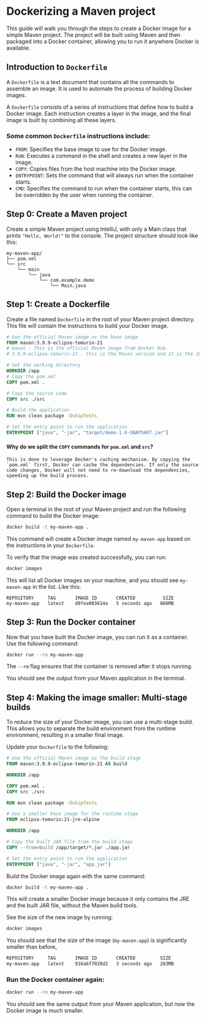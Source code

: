 # Dockerizing a Maven project

This guide will walk you through the steps to create a Docker image for a simple Maven project. The project will be built using Maven and then packaged into a Docker container, allowing you to run it anywhere Docker is available.

## Introduction to `Dockerfile`
A `Dockerfile` is a text document that contains all the commands to assemble an image.
It is used to automate the process of building Docker images. 

A `Dockerfile` consists of a series of instructions that define how to build a Docker image. Each instruction creates a layer in the image, and the final image is built by combining all these layers.

### Some common `Dockerfile` instructions include:

- `FROM`: Specifies the base image to use for the Docker image.
- `RUN`: Executes a command in the shell and creates a new layer in the image.
- `COPY`: Copies files from the host machine into the Docker image.
- `ENTRYPOINT`: Sets the command that will always run when the container starts.
- `CMD`: Specifies the command to run when the container starts, this can be overridden by the user when running the container.

## Step 0: Create a Maven project
Create a simple Maven project using IntelliJ, with only a Main class that prints `"Hello, World!"` to the console. The project structure should look like this:

```
my-maven-app/
├── pom.xml
└── src
    └── main
        └── java
            └── com.example.demo
                └── Main.java
```


## Step 1: Create a Dockerfile

Create a file named `Dockerfile` in the root of your Maven project directory. This file will contain the instructions to build your Docker image.

```dockerfile
# Use the official Maven image as the base image
FROM maven:3.9.9-eclipse-temurin-21
# maven - This is the official Maven image from Docker Hub.
# 3.9.9-eclipse-temurin-21 - this is the Maven version and 21 is the JDK version.

# Set the working directory
WORKDIR /app
# Copy the pom.xml
COPY pom.xml .

# Copy the source code
COPY src ./src

# Build the application
RUN mvn clean package -DskipTests

# Set the entry point to run the application
ENTRYPOINT ["java", "-jar", "target/demo-1.0-SNAPSHOT.jar"]
```
#### Why do we split the `COPY` commands for `pom.xml` and `src`?

    This is done to leverage Docker's caching mechanism. By copying the `pom.xml` first, Docker can cache the dependencies. If only the source code changes, Docker will not need to re-download the dependencies, speeding up the build process.


## Step 2: Build the Docker image
Open a terminal in the root of your Maven project and run the following command to build the Docker image:

```bash
docker build -t my-maven-app .
```
This command will create a Docker image named `my-maven-app` based on the instructions in your `Dockerfile`.

To verify that the image was created successfully, you can run:

```bash
docker images
```
This will list all Docker images on your machine, and you should see `my-maven-app` in the list. Like this:

```plaintext
REPOSITORY     TAG       IMAGE ID       CREATED          SIZE
my-maven-app   latest    d8fea003614a   5 seconds ago   866MB
```

## Step 3: Run the Docker container
Now that you have built the Docker image, you can run it as a container. Use the following command:
```bash
docker run --rm my-maven-app
```
The `--rm` flag ensures that the container is removed after it stops running.

You should see the output from your Maven application in the terminal.

## Step 4: Making the image smaller: Multi-stage builds
To reduce the size of your Docker image, you can use a multi-stage build. This allows you to separate the build environment from the runtime environment, resulting in a smaller final image.

Update your `Dockerfile` to the following:

```dockerfile
# Use the official Maven image as the build stage
FROM maven:3.9.9-eclipse-temurin-21 AS build

WORKDIR /app

COPY pom.xml .
COPY src ./src

RUN mvn clean package -DskipTests

# Use a smaller base image for the runtime stage
FROM eclipse-temurin:21-jre-alpine

WORKDIR /app

# Copy the built JAR file from the build stage
COPY --from=build /app/target/*.jar ./app.jar

# Set the entry point to run the application
ENTRYPOINT ["java", "-jar", "app.jar"]
```

Build the Docker image again with the same command:

```bash
docker build -t my-maven-app .
```
This will create a smaller Docker image because it only contains the JRE and the built JAR file, without the Maven build tools.

See the size of the new image by running:

```bash
docker images
```
You should see that the size of the image (`my-maven-app`) is significantly smaller than before,
```bash
REPOSITORY     TAG       IMAGE ID       CREATED         SIZE
my-maven-app   latest    916a6f7028d2   3 seconds ago   283MB
```

### Run the Docker container again:

```bash
docker run --rm my-maven-app
```
You should see the same output from your Maven application, but now the Docker image is much smaller.

